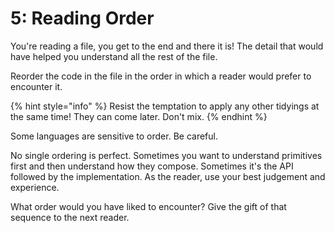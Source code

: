 # 5: Reading Order

You're reading a file, you get to the end and there it is! The detail that would have helped you understand all the rest of the file.

Reorder the code in the file in the order in which a reader would prefer to encounter it.

{% hint style="info" %}
Resist the temptation to apply any other tidyings at the same time! They can come later. Don't mix.
{% endhint %}

Some languages are sensitive to order.  Be careful.&#x20;

No single ordering is perfect. Sometimes you want to understand primitives first and then understand how they compose.  Sometimes it's the API followed by the implementation.  As the reader, use your best judgement and experience.&#x20;

What order would you have liked to encounter? Give the gift of that sequence to the next reader.
